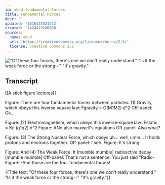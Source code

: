 ```yaml
---
id: xkcd.fundamental-forces
title: Fundamental Forces
desc: ''
updated: '1616125521452'
created: '1424419200000'
sources:
  name: xkcd
  url: 'https://creativecommons.org/licenses/by-nc/2.5/'
  license: Creative Commons 2.5
---
```

!["Of these four forces, there's one we don't really understand." "Is it the weak force or the strong--" "It's gravity."](https://imgs.xkcd.com/comics/fundamental_forces.png)

## Transcript
[[A stick figure lectures]]

Figure: There are four fundamental forces between particles: (1) Gravity, which obeys this inverse square law: Fgravity = G(M1M2)
d^2
Off-panel: Ok...

Figure: (2) Electromagnetism, which obeys this inverse-square law: Fstatic = Ke (q1q2)
d^2
Figure: ANd also maxwell's equations
Off-panel: Also what?

Figure: (3) The Strong Nuclear Force, which obeys uh... well, umm... It holds protons and neutrons together.
Off-panel: I see.
Figure: It's strong.

Figure: And (4) The Weak Force. It [mumble mumble] radioactive decay [mumble mumble]
Off-panel: That's not a sentence. You just said "Radio-
Figure: -And those are the four fundamental forces!

{{Title text: "Of these four forces, there's one we don't really understand." "Is it the weak force or the strong--" "It's gravity."}}
